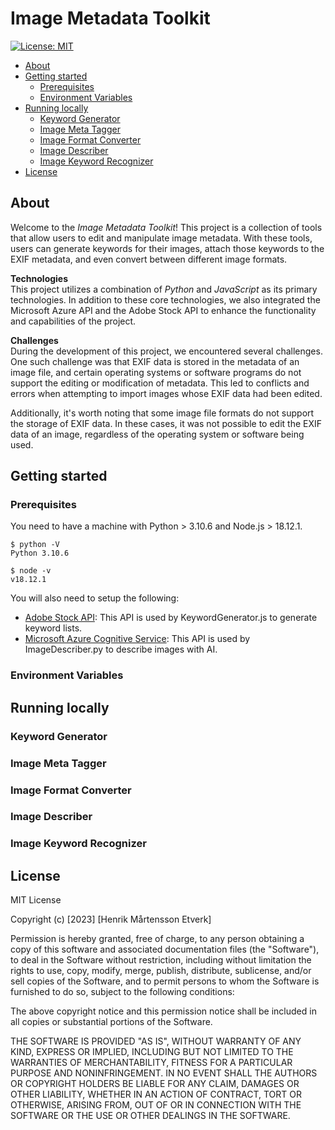 # Image Metadata Toolkit
[![License: MIT](https://img.shields.io/badge/License-MIT-yellow.svg)](https://opensource.org/licenses/MIT)

- [About](#about)
- [Getting started](#getting-started)
  * [Prerequisites](#prerequisites)
  * [Environment Variables](#environment-variables)
- [Running locally](#running-locally)
  * [Keyword Generator](#keyword-generator)
  * [Image Meta Tagger](#image-meta-tagger)
  * [Image Format Converter](#image-format-converter)
  * [Image Describer](#image-describer)
  * [Image Keyword Recognizer](#image-keyword-recognizer)
- [License](#license)

## About
Welcome to the *Image Metadata Toolkit*! This project is a collection of tools that allow users to edit and manipulate image metadata. With these tools, users can generate keywords for their images, attach those keywords to the EXIF metadata, and even convert between different image formats.

**Technologies**\
This project utilizes a combination of *Python* and *JavaScript* as its primary technologies. In addition to these core technologies, we also integrated the Microsoft Azure API and the Adobe Stock API to enhance the functionality and capabilities of the project. 

**Challenges**\
During the development of this project, we encountered several challenges. One such challenge was that EXIF data is stored in the metadata of an image file, and certain operating systems or software programs do not support the editing or modification of metadata. This led to conflicts and errors when attempting to import images whose EXIF data had been edited.

Additionally, it's worth noting that some image file formats do not support the storage of EXIF data. In these cases, it was not possible to edit the EXIF data of an image, regardless of the operating system or software being used.

## Getting started

### Prerequisites
You need to have a machine with Python > 3.10.6 and Node.js > 18.12.1.
```
$ python -V
Python 3.10.6

$ node -v
v18.12.1
```
You will also need to setup the following:
* [Adobe Stock API](https://developer.adobe.com/stock/docs/getting-started/): This API is used by KeywordGenerator.js to generate keyword lists.
* [Microsoft Azure Cognitive Service](https://learn.microsoft.com/en-us/azure/cognitive-services/cognitive-services-apis-create-account?tabs=multiservice%2Canomaly-detector%2Clanguage-service%2Ccomputer-vision%2Cwindows): This API is used by ImageDescriber.py to describe images with AI.

### Environment Variables

## Running locally

### Keyword Generator

### Image Meta Tagger

### Image Format Converter

### Image Describer

### Image Keyword Recognizer


## License
MIT License

Copyright (c) [2023] [Henrik Mårtensson Etverk]

Permission is hereby granted, free of charge, to any person obtaining a copy
of this software and associated documentation files (the "Software"), to deal
in the Software without restriction, including without limitation the rights
to use, copy, modify, merge, publish, distribute, sublicense, and/or sell
copies of the Software, and to permit persons to whom the Software is
furnished to do so, subject to the following conditions:

The above copyright notice and this permission notice shall be included in all
copies or substantial portions of the Software.

THE SOFTWARE IS PROVIDED "AS IS", WITHOUT WARRANTY OF ANY KIND, EXPRESS OR
IMPLIED, INCLUDING BUT NOT LIMITED TO THE WARRANTIES OF MERCHANTABILITY,
FITNESS FOR A PARTICULAR PURPOSE AND NONINFRINGEMENT. IN NO EVENT SHALL THE
AUTHORS OR COPYRIGHT HOLDERS BE LIABLE FOR ANY CLAIM, DAMAGES OR OTHER
LIABILITY, WHETHER IN AN ACTION OF CONTRACT, TORT OR OTHERWISE, ARISING FROM,
OUT OF OR IN CONNECTION WITH THE SOFTWARE OR THE USE OR OTHER DEALINGS IN THE
SOFTWARE.